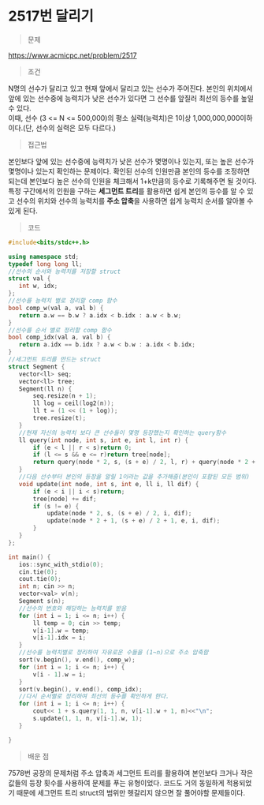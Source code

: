# 2517번 달리기

> 문제

https://www.acmicpc.net/problem/2517

> 조건

N명의 선수가 달리고 있고 현재 앞에서 달리고 있는 선수가 주어진다. 본인의 위치에서 앞에 있는 선수중에 능력치가 낮은 선수가 있다면 그 선수를 앞질러 최선의 등수를 높일 수 있다.  
이때, 선수 (3 <= N <= 500,000)의 평소 실력(능력치)은 1이상 1,000,000,000이하이다.(단, 선수의 실력은 모두 다르다.)

> 접근법

본인보다 앞에 있는 선수중에 능력치가 낮은 선수가 몇명이나 있는지, 또는 높은 선수가 몇명이나 있는지 확인하는 문제이다. 확인된 선수의 인원만큼 본인의 등수를 조정하면 되는데 본인보다 높은 선수의 인원을 체크해서 1+k만큼의 등수로 기록해주면 될 것이다.  
특정 구간에서의 인원을 구하는 **세그먼트 트리**를 활용하면 쉽게 본인의 등수를 알 수 있고 선수의 위치와 선수의 능력치를 **주소 압축**을 사용하면 쉽게 능력치 순서를 알아볼 수 있게 된다.

> 코드

 ``` c++
#include<bits/stdc++.h>

using namespace std;
typedef long long ll;
//선수의 순서와 능력치를 저장할 struct
struct val {
	int w, idx;
};
//선수를 능력치 별로 정리할 comp 함수
bool comp_w(val a, val b) {
	return a.w == b.w ? a.idx < b.idx : a.w < b.w;
}
//선수를 순서 별로 정리할 comp 함수
bool comp_idx(val a, val b) {
	return a.idx == b.idx ? a.w < b.w : a.idx < b.idx;
}
//세그먼트 트리를 만드는 struct
struct Segment {
	vector<ll> seq;
	vector<ll> tree;
	Segment(ll n) {
		seq.resize(n + 1);
		ll log = ceil(log2(n));
		ll t = (1 << (1 + log));
		tree.resize(t);
	}
    //현재 자신의 능력치 보다 큰 선수들이 몇명 등장했는지 확인하는 query함수
	ll query(int node, int s, int e, int l, int r) {
		if (e < l || r < s)return 0;
		if (l <= s && e <= r)return tree[node];
		return query(node * 2, s, (s + e) / 2, l, r) + query(node * 2 + 1, (s + e) / 2 + 1, e, l, r);
	}
    //다음 선수부터 본인의 등장을 알릴 1이라는 값을 추가해줌(본인이 포함된 모든 범위)
	void update(int node, int s, int e, ll i, ll dif) {
		if (e < i || i < s)return;
		tree[node] += dif;
		if (s != e) {
			update(node * 2, s, (s + e) / 2, i, dif);
			update(node * 2 + 1, (s + e) / 2 + 1, e, i, dif);
		}
	}
};

int main() {
	ios::sync_with_stdio(0);
	cin.tie(0);
	cout.tie(0);
	int n; cin >> n;
	vector<val> v(n);
	Segment s(n);
    //선수의 번호와 해당하는 능력치를 받음
	for (int i = 1; i <= n; i++) {
		ll temp = 0; cin >> temp;
		v[i-1].w = temp;
		v[i-1].idx = i;
	}
    //선수를 능력치별로 정리하여 자유로운 수들을 (1~n)으로 주소 압축함
	sort(v.begin(), v.end(), comp_w);
	for (int i = 1; i <= n; i++) {
		v[i - 1].w = i;
	}
	sort(v.begin(), v.end(), comp_idx);
    //다시 순서별로 정리하여 최선의 등수를 확인하게 한다.
	for (int i = 1; i <= n; i++) {
		cout<< 1 + s.query(1, 1, n, v[i-1].w + 1, n)<<"\n";
		s.update(1, 1, n, v[i-1].w, 1);
	}

}
```

> 배운 점

7578번 공장의 문제처럼 주소 압축과 세그먼트 트리를 활용하여 본인보다 크거나 작은 값들의 등장 횟수를 사용하여 문제를 푸는 유형이었다. 코드도 거의 동일하게 적용되었기 때문에 세그먼트 트리 struct의 범위만 헷갈리지 않으면 잘 풀어야할 문제들이다.
